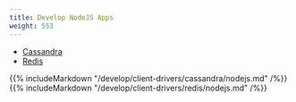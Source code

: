 ```yaml
---
title: Develop NodeJS Apps
weight: 553
---
```


<ul class="nav nav-tabs nav-tabs-yb">
  <li class="active">
    <a href="#cql">
      <i class="icon-cassandra" aria-hidden="true"></i>
      Cassandra
    </a>
  </li>
  <li >
    <a href="#redis">
      <i class="icon-redis" aria-hidden="true"></i>
      Redis
    </a>
  </li>
</ul>

<div class="tab-content">
  <div id="cql" class="tab-pane fade in active">
    {{% includeMarkdown "/develop/client-drivers/cassandra/nodejs.md" /%}}
  </div>
  <div id="redis" class="tab-pane fade">
    {{% includeMarkdown "/develop/client-drivers/redis/nodejs.md" /%}}
  </div>
</div>
